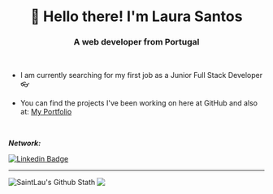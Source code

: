 
<h1 align="center"> 🙌 Hello there! I'm Laura Santos</h1>
<h3 align="center">A web developer from Portugal</h3>
<br>

- I am currently searching for my first job as a Junior Full Stack Developer 👓

- You can find the projects I've been working on here at GitHub and also at: [My Portfolio](https://lauraportfolio.netlify.app/)


<br>


<i>**Network:**</i><br>

[![Linkedin Badge](https://img.shields.io/badge/-LinkedIn-blue?style=flat-square&logo=Linkedin&logoColor=white&link=https://www.linkedin.com/in/laura-santos16/)](https://www.linkedin.com/in/laura-santos16/)


---

<img align="left" alt="SaintLau's Github Stath" src="https://github-readme-stats.vercel.app/api?username=SaintLau&show_icons=true&hide_border=true&theme=tokyonight" />


<a href="https://github.com/SaintLau/github-readme-stats">
  <img align="left" src="https://github-readme-stats.vercel.app/api/top-langs/?username=SaintLau&layout=compact&theme=tokyonight" />
</a>


